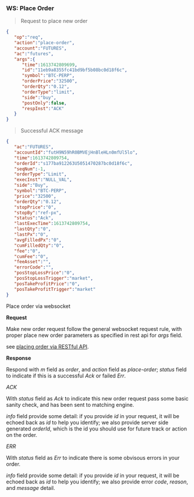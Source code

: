 ### WS: Place Order 

> Request to place new order

```json
{
   "op":"req",
   "action":"place-order",
   "account":"FUTURES",
   "ac":"futures",
   "args":{
      "time":1613742809699,
      "id":"11eb9a8355fc41bd9bf5b08bc0d18f6c",
      "symbol":"BTC-PERP",
      "orderPrice":"32500",
      "orderQty":"0.12",
      "orderType":"limit",
      "side":"buy",
      "postOnly":false,
      "respInst":"ACK"
   }
}
```

> Successful ACK message

```json
{
   "ac":"FUTURES",
   "accountId":"futH9N59hR0BMVEjHnBleHLn0mfUl5lo",
   "time":1613742809754,
   "orderId":"s177ba912263U5051470287bc0d18f6c",
   "seqNum":-1,
   "orderType":"Limit",
   "execInst":"NULL_VAL",
   "side":"Buy",
   "symbol":"BTC-PERP",
   "price":"32500",
   "orderQty":"0.12",
   "stopPrice":"0",
   "stopBy":"ref-px",
   "status":"Ack",
   "lastExecTime":1613742809754,
   "lastQty":"0",
   "lastPx":"0",
   "avgFilledPx":"0",
   "cumFilledQty":"0",
   "fee":"0",
   "cumFee":"0",
   "feeAsset":"",
   "errorCode":"",
   "posStopLossPrice":"0",
   "posStopLossTrigger":"market",
   "posTakeProfitPrice":"0",
   "posTakeProfitTrigger":"market"
}
```

Place order via websocket 

**Request**

Make new order request follow the general websocket request rule, with proper place new order parameters as specified in rest api for *args* field.

see [placing order via RESTful API](#new-order).

**Response**

Respond with *m* field as *order*, and *action* field as *place-order*; *status* field to indicate if this is a successful *Ack* or failed *Err*.

*ACK* 

With *status* field as *Ack* to indicate this new order request pass some basic sanity check, and has been sent to matching engine. 

*info* field provide some detail: if you provide *id* in your request, it will be echoed back as *id* to help you identify; we also provide server side generated *orderId*, which is the id you should use for future track or action on the order.  


*ERR* 

With *status* field as *Err* to indicate there is some obvisous errors in your order. 

*info* field provide some detail: if you provide *id* in your request, it will be echoed back as *id* to help you identify; we also provide error *code*, *reason*, and *message* detail.
